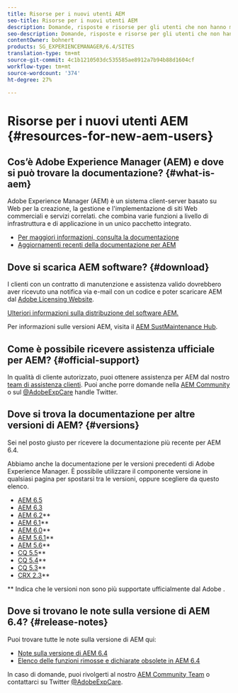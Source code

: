 ```yaml
---
title: Risorse per i nuovi utenti AEM
seo-title: Risorse per i nuovi utenti AEM
description: Domande, risposte e risorse per gli utenti che non hanno mai AEM
seo-description: Domande, risposte e risorse per gli utenti che non hanno mai AEM
contentOwner: bohnert
products: SG_EXPERIENCEMANAGER/6.4/SITES
translation-type: tm+mt
source-git-commit: 4c1b1210503dc535585ae8912a7b94b88d1604cf
workflow-type: tm+mt
source-wordcount: '374'
ht-degree: 27%

---
```



# Risorse per i nuovi utenti AEM {#resources-for-new-aem-users}

## Cos’è Adobe Experience Manager (AEM) e dove si può trovare la documentazione? {#what-is-aem}

Adobe Experience Manager (AEM) è un sistema client-server basato su Web per la creazione, la gestione e l&#39;implementazione di siti Web commerciali e servizi correlati. che combina varie funzioni a livello di infrastruttura e di applicazione in un unico pacchetto integrato.

* [Per maggiori informazioni, consulta la documentazione](/help/sites-deploying/home.md)
* [Aggiornamenti recenti della documentazione per AEM](https://helpx.adobe.com/experience-manager/documentation-updates.html)

## Dove si scarica AEM software? {#download}

I clienti con un contratto di manutenzione e assistenza valido dovrebbero aver ricevuto una notifica via e-mail con un codice e poter scaricare AEM dal [ Adobe Licensing Website](http://licensing.adobe.com/).

[Ulteriori informazioni sulla distribuzione del software AEM.](/help/sites-deploying/home.md)

Per informazioni sulle versioni AEM, visita il [AEM SustMaintenance Hub](https://helpx.adobe.com/experience-manager/aem-releases-updates.html).

## Come è possibile ricevere assistenza ufficiale per AEM? {#official-support}

In qualità di cliente autorizzato, puoi ottenere assistenza per AEM dal nostro [team di assistenza clienti](https://helpx.adobe.com/it/marketing-cloud/contact-support.html). Puoi anche porre domande nella [AEM Community](https://forums.adobe.com/community/experience-cloud/marketing-cloud/experience-manager) o sul [@AdobeExpCare](https://twitter.com/adobeexpcare) handle Twitter.

## Dove si trova la documentazione per altre versioni di AEM? {#versions}

Sei nel posto giusto per ricevere la documentazione più recente per AEM 6.4.

Abbiamo anche la documentazione per le versioni precedenti di Adobe Experience Manager. È possibile utilizzare il componente versione in qualsiasi pagina per spostarsi tra le versioni, oppure scegliere da questo elenco.

* [AEM 6.5](https://helpx.adobe.com/it/support/experience-manager/6-5.html)
* [AEM 6.3](https://helpx.adobe.com/it/support/experience-manager/6-3.html)
* [AEM 6.2](https://helpx.adobe.com/it/support/experience-manager/6-2.html)**
* [AEM 6.1](https://docs.adobe.com/docs/it/aem/6-1.html)**
* [AEM 6.0](https://docs.adobe.com/docs/it/aem/6-0.html)**
* [AEM 5.6.1](https://helpx.adobe.com/experience-manager/aem-previous-versions.html)**
* [AEM 5.6](https://helpx.adobe.com/experience-manager/aem-previous-versions.html)**
* [CQ 5.5](https://helpx.adobe.com/experience-manager/aem-previous-versions.html)**
* [CQ 5.4](https://helpx.adobe.com/experience-manager/aem-previous-versions.html)**
* [CQ 5.3](https://helpx.adobe.com/experience-manager/aem-previous-versions.html)**
* [CRX 2.3](https://helpx.adobe.com/experience-manager/aem-previous-versions.html)**

** Indica che le versioni non sono più supportate ufficialmente dal Adobe .

## Dove si trovano le note sulla versione di AEM 6.4? {#release-notes}

Puoi trovare tutte le note sulla versione di AEM qui:

* [Note sulla versione di AEM 6.4](/help/release-notes/home.md)
* [Elenco delle funzioni rimosse e dichiarate obsolete in AEM 6.4](/help/release-notes/deprecated-removed-features.md)

In caso di domande, puoi rivolgerti al nostro [AEM Community Team](http://help-forums.adobe.com/content/adobeforums/en/experience-manager-forum/adobe-experience-manager.html) o contattarci su Twitter [@AdobeExpCare](https://twitter.com/adobeexpcare).
